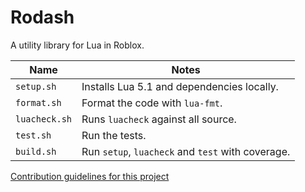 # Rodash

A utility library for Lua in Roblox.

| Name          | Notes                                             |
| ------------- | ------------------------------------------------- |
| `setup.sh`    | Installs Lua 5.1 and dependencies locally.        |
| `format.sh`   | Format the code with `lua-fmt`.                   |
| `luacheck.sh` | Runs `luacheck` against all source.               |
| `test.sh`     | Run the tests.                                    |
| `build.sh`    | Run `setup`, `luacheck` and `test` with coverage. |

[Contribution guidelines for this project](docs/CONTRIBUTING.md)

